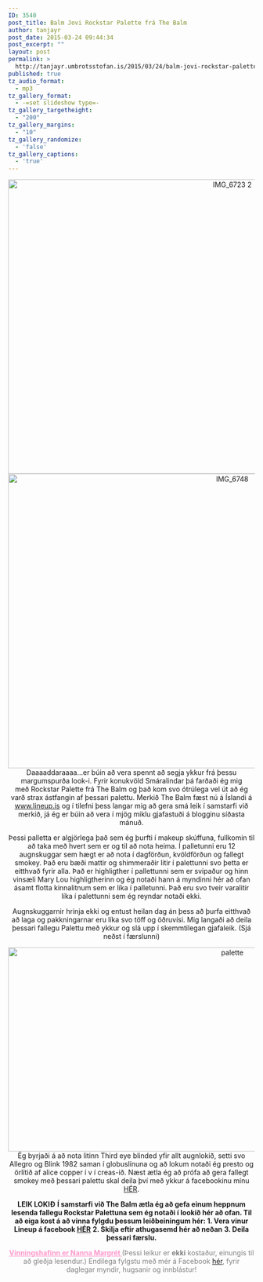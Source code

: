 ```yaml
---
ID: 3540
post_title: Balm Jovi Rockstar Palette frá The Balm
author: tanjayr
post_date: 2015-03-24 09:44:34
post_excerpt: ""
layout: post
permalink: >
  http://tanjayr.umbrotsstofan.is/2015/03/24/balm-jovi-rockstar-palette-fra-the-balm/
published: true
tz_audio_format:
  - mp3
tz_gallery_format:
  - -=set slideshow type=-
tz_gallery_targetheight:
  - "200"
tz_gallery_margins:
  - "10"
tz_gallery_randomize:
  - 'false'
tz_gallery_captions:
  - 'true'
---
```

<p style="text-align: center;"><img class="aligncenter size-large wp-image-3542" src="http://www.tanjayr.com/wp-content/uploads/2015/03/IMG_6723-2-1024x683.jpg" alt="IMG_6723 2" width="900" height="600" />
<img class="aligncenter size-large wp-image-3531" src="http://www.tanjayr.com/wp-content/uploads/2015/03/IMG_6748-1024x683.jpg" alt="IMG_6748" width="900" height="600" />Daaaaddaraaaa...er búin að vera spennt að segja ykkur frá þessu margumspurða look-i. Fyrir konukvöld Smáralindar þá farðaði ég mig með Rockstar Palette frá The Balm og það kom svo ótrúlega vel út að ég varð strax ástfangin af þessari palettu. Merkið The Balm fæst nú á Íslandi á <a href="http://www.lineup.is/" target="_blank">www.lineup.is</a> og í tilefni þess langar mig að gera smá leik í samstarfi við merkið, já ég er búin að vera í mjög miklu gjafastuði á blogginu síðasta mánuð.</p>
<p style="text-align: center;">Þessi palletta er algjörlega það sem ég þurfti í makeup skúffuna, fullkomin til að taka með hvert sem er og til að nota heima. Í palletunni eru 12 augnskuggar sem hægt er að nota í dagförðun, kvöldförðun og fallegt smokey. Það eru bæði mattir og shimmeraðir litir í palettunni svo þetta er eitthvað fyrir alla. Það er highligther í pallettunni sem er svipaður og hinn vinsæli Mary Lou highligtherinn og ég notaði hann á myndinni hér að ofan ásamt flotta kinnalitnum sem er líka í palletunni. Það eru svo tveir varalitir líka í palettunni sem ég reyndar notaði ekki.</p>
<p style="text-align: center;">Augnskuggarnir hrinja ekki og entust heilan dag án þess að þurfa eitthvað að laga og pakkningarnar eru líka svo töff og öðruvísi. Mig langaði að deila þessari fallegu Palettu með ykkur og slá upp í skemmtilegan gjafaleik. (Sjá neðst í færslunni)</p>
<p style="text-align: center;"><img class="aligncenter size-large wp-image-3541" src="http://www.tanjayr.com/wp-content/uploads/2015/03/palette-1024x473.jpg" alt="palette" width="900" height="416" />Ég byrjaði á að nota litinn Third eye blinded yfir allt augnlokið, setti svo Allegro og Blink 1982 saman í globuslínuna og að lokum notaði ég presto og örlítið af alice copper í v í creas-ið. Næst ætla ég að prófa að gera fallegt smokey með þessari palettu skal deila því með ykkur á facebookinu mínu <a href="https://www.facebook.com/tanjayra" target="_blank">HÉR</a>.</p>
<p style="text-align: center;"><strong>LEIK LOKIÐ</strong>
<strong>Í samstarfi við The Balm ætla ég að gefa einum heppnum lesenda fallegu Rockstar Palettuna sem ég notaði í lookið hér að ofan. Til að eiga kost á að vinna fylgdu þessum leiðbeiningum hér:
</strong>
<strong>1. Vera vinur Lineup á facebook <a href="https://www.facebook.com/lineup.is?fref=ts" target="_blank">HÉR</a></strong>
<strong>2. Skilja eftir athugasemd hér að neðan</strong>
<strong>3. Deila þessari færslu.</strong></p>
<p style="text-align: center;"><span style="color: #808080;"><span style="text-decoration: underline;"><strong><span style="color: #ff99cc; text-decoration: underline;">Vinningshafinn er Nanna Margrét
</span></strong></span>
(Þessi leikur er <strong>ekki</strong> kostaður, einungis til að gleðja lesendur.)
Endilega fylgstu með mér á Facebook <a href="https://www.facebook.com/tanjayra" target="_blank">hér</a>, fyrir daglegar myndir, hugsanir og innblástur!
</span></p>